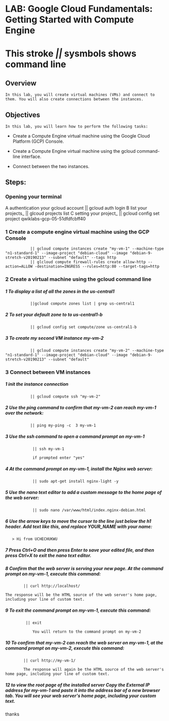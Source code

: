 # LAB: Google Cloud Fundamentals: Getting Started with Compute Engine
# This  stroke  *||* sysmbols shows command line 


## Overview
    In this lab, you will create virtual machines (VMs) and connect to them. You will also create connections between the instances.

## Objectives
    In this lab, you will learn how to perform the following tasks:

- Create a Compute Engine virtual machine using the Google Cloud Platform (GCP) Console.

- Create a Compute Engine virtual machine using the gcloud command-line interface.

- Connect between the two instances.


## Steps:


### Opening your terminal
A authentication your gcloud account
            || gcloud auth login
B list your projects_
            || glcoud projects list
C setting your project_
            || gcloud config set project qwiklabs-gcp-05-51dfdfcbff40


### 1 Create a  compute engine  virtual machine using the GCP Console

               || gcloud compute instances create "my-vm-1" --machine-type "n1-standard-1" --image-project "debian-cloud" --image "debian-9-stretch-v20190213" --subnet "default" --tags http
               || glcloud compute firewall-rules create allow-http --action=ALLOW -destination=INGRESS --rules=http:80 --target-tags=http

### 2 Create a virtual machine using the gcloud command line
#####  1  To display a list of all the zones in the us-central1

               ||gcloud compute zones list | grep us-central1

#####  2 To set your default zone to to us-central1-b
               || gcloud config set compute/zone us-central1-b
          
#####  3 To create my second VM instance  my-vm-2 

               || gcloud compute instances create "my-vm-2" --machine-type "n1-standard-1" --image-project "debian-cloud" --image "debian-9-stretch-v20190213" --subnet "default"


### 3 Connect between VM instances
   
#####    1 init the instance connection 
               || gcloud compute ssh "my-vm-2"

#####    2 Use the ping command to confirm that my-vm-2 can reach my-vm-1 over the network:
               || ping my-ping -c  3 my-vm-1

#####    3 Use the ssh command to open a command prompt on my-vm-1
                || ssh my-vm-1

                if prompted enter "yes"

#####      4 At the command prompt on my-vm-1, install the Nginx web server:
                || sudo apt-get install nginx-light -y

#####     5 Use the nano text editor to add a custom message to the home page of the web server:

                || sudo nano /var/www/html/index.nginx-debian.html

#####    6 Use the arrow keys to move the cursor to the line just below the h1 header. Add text like this, and replace YOUR_NAME with your name:

       > Hi from UCHECHUKWU

#####     7 Press Ctrl+O and then press Enter to save your edited file, and then press Ctrl+X to exit the nano text editor.

#####     8 Confirm that the web server is serving your new page. At the command prompt on my-vm-1, execute this command:

            || curl http://localhost/

    The response will be the HTML source of the web server's home page, including your line of custom text.

#####     9 To exit the command prompt on my-vm-1, execute this command:

             || exit

                You will return to the command prompt on my-vm-2

 #####   10 To confirm that my-vm-2 can reach the web server on my-vm-1, at the command prompt on my-vm-2, execute this command:

            || curl http://my-vm-1/

            The response will again be the HTML source of the web server's home page, including your line of custom text.
    
#####    12  to view the root page of the installed server Copy the External IP address for my-vm-1 and paste it into the address bar of a new browser tab. You will see your web server's home page, including your custom text.

   thanks 
    
    
    

